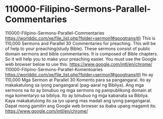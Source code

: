 # 110000-Filipino-Sermons-Parallel-Commentaries
110000-Filipino-Sermons-Parallel-Commentaries  https://worlddic.com/xe/file_list.php?folder=sermon1#googtrans(tl)  This is 110,000 Sermons and Parallel 30 Commentaries for preaching. This will be of help to your preaching(study Bible).  These sermons consist of public domain sermons and bible commentaries. It is composed of Bible chapters.  So it will help you to make your preaching easier. You must use the Google web browser below to use this. https://www.google.com/intl/en/chrome/  110000-Filipino-Sermons-Parallel-Komentoaries https://worlddic.com/xe/file_list.php?folder=sermon1#googtrans(tl) Ito ay 110,000 Mga Sermon at Parallel 30 Komento para sa pangangaral. Ito ay makakatulong sa iyong pangangaral (pag-aaral ng Bibliya). Ang mga sermons na ito ay binubuo ng mga sermons ng pampublikong domain at mga komentaryo sa bibliya. Ito ay binubuo ng mga kabanata sa Bibliya. Kaya makakatulong ito sa iyo upang mas madali ang iyong pangangaral. Dapat mong gamitin ang Google web browser sa ibaba upang magamit ito. https://www.google.com/intl/en/chrome/
